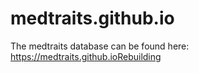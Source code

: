 # medtraits.github.io
The medtraits database can be found here: https://medtraits.github.ioRebuilding
